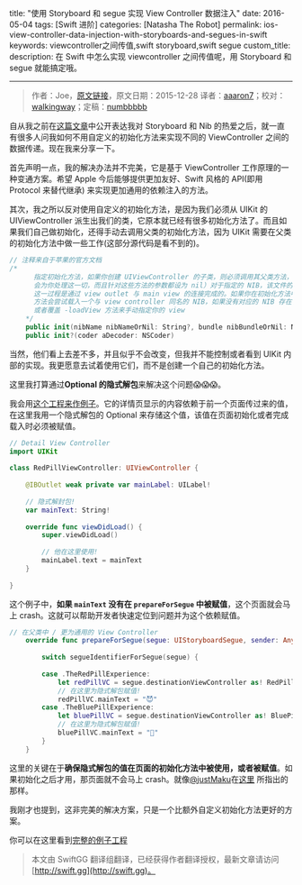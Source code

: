 title: "使用 Storyboard 和 segue 实现 View Controller 数据注入"
date: 2016-05-04
tags: [Swift 进阶]
categories: [Natasha The Robot]
permalink: ios-view-controller-data-injection-with-storyboards-and-segues-in-swift
keywords: viewcontroller之间传值,swift storyboard,swift segue
custom_title: 
description: 在 Swift 中怎么实现 viewcontroller 之间传值呢，用 Storyboard 和 segue 就能搞定哦。

---
> 作者：Joe，[原文链接](https://www.natashatherobot.com/ios-view-controller-data-injection-with-storyboards-and-segues-in-swift/)，原文日期：2015-12-28
> 译者：[aaaron7](http://www.jianshu.com/users/9efd08855d3a/)；校对：[walkingway](http://chengway.in/)；定稿：[numbbbbb](http://numbbbbb.com/)
  







<!--此处开始正文-->

自从我之前在[这篇文章](https://www.natashatherobot.com/i-heart-storyboards-nibs/)中公开表达我对 Storyboard 和 Nib 的热爱之后，就一直有很多人问我如何不用自定义的初始化方法来实现不同的 ViewController 之间的数据传递。现在我来分享一下。

<!--more-->

首先声明一点，我的解决办法并不完美，它是基于 ViewController 工作原理的一种变通方案。希望 Apple 今后能够提供更加友好、Swift 风格的 API(即用 Protocol 来替代继承) 来实现更加通用的依赖注入的方法。

其次，我之所以反对使用自定义的初始化方法，是因为我们必须从 UIKit 的 UIViewController 派生出我们的类，它原本就已经有很多初始化方法了。而且如果我们自己做初始化，还得手动去调用父类的初始化方法，因为 UIKit 需要在父类的初始化方法中做一些工作(这部分源代码是看不到的)。

```swift
// 注释来自于苹果的官方文档
/*
      指定初始化方法，如果你创建 UIViewController 的子类，则必须调用其父类方法，即使你并没有使用 NIB（方便期间，默认的 init 方法
      会为你处理这一切，而且针对这些方法的参数都设为 nil）对于指定的 NIB，该文件的所有者代理拥有的类应当为你视图控制器的子类，
      这一过程是通过 view outlet 与 main view 的连接完成的。如果你在初始化方法中传入空的 nib 名，那么 -loadView 
      方法会尝试载入一个与 view controller 同名的 NIB，如果没有对应的 NIB 存在，则你必须在 -view 被执行前调用 -setView: 方法，
      或者覆盖 -loadView 方法来手动指定你的 view
    */
    public init(nibName nibNameOrNil: String?, bundle nibBundleOrNil: NSBundle?)
    public init?(coder aDecoder: NSCoder)
```

当然，他们看上去差不多，并且似乎不会改变，但我并不能控制或者看到 UIKit 内部的实现。我更愿意去试着使用它们，而不是创建一个自己的初始化方法。

这里我打算通过**Optional 的隐式解包**来解决这个问题😱😱😱。

我会用[这个工程来作例子](https://www.natashatherobot.com/protocol-oriented-segue-identifiers-swift/)。它的详情页显示的内容依赖于前一个页面传过来的值，在这里我用一个隐式解包的 Optional 来存储这个值，该值在页面初始化或者完成载入时必须被赋值。

```swift
// Detail View Controller
import UIKit
 
class RedPillViewController: UIViewController {
 
    @IBOutlet weak private var mainLabel: UILabel!
    
    // 隐式解封包!
    var mainText: String!
    
    override func viewDidLoad() {
        super.viewDidLoad()
 
        // 他在这里使用!
        mainLabel.text = mainText
    }
 
}
```

这个例子中，**如果 `mainText` 没有在 `prepareForSegue` 中被赋值**，这个页面就会马上 crash。这就可以帮助开发者快速定位到问题并为这个依赖赋值。

```swift
// 在父类中 / 更为通用的 View Controller
    override func prepareForSegue(segue: UIStoryboardSegue, sender: AnyObject?) {
        
        switch segueIdentifierForSegue(segue) {
            
        case .TheRedPillExperience:
            let redPillVC = segue.destinationViewController as! RedPillViewController
            // 在这里为隐式解包赋值!
            redPillVC.mainText = "😈"
        case .TheBluePillExperience:
            let bluePillVC = segue.destinationViewController as! BluePillViewController
            // 在这里为隐式解包赋值!
            bluePillVC.mainText = "👼"
        }
    }
```


这里的关键在于**确保隐式解包的值在页面的初始化方法中被使用，或者被赋值**。如果初始化之后才用，那页面就不会马上 crash。就像[@justMaku](https://twitter.com/justMaku)在[这里](https://twitter.com/justMaku/status/714116530926125057?ref_src=twsrc%5Etfw) 所指出的那样。

我刚才也提到，这非完美的解决方案，只是一个比额外自定义初始化方法更好的方案。

你可以在这里看到[完整的例子工程](https://github.com/NatashaTheRobot/POSegueIdentifiers)


> 本文由 SwiftGG 翻译组翻译，已经获得作者翻译授权，最新文章请访问 [http://swift.gg](http://swift.gg)。